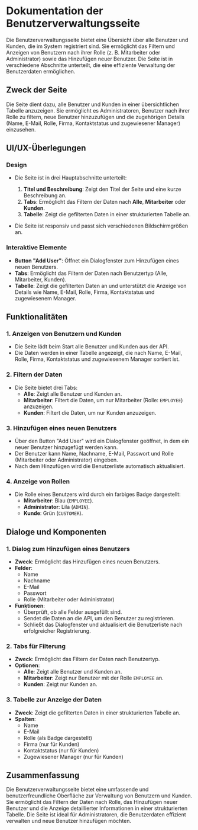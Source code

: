 # Dokumentation der Benutzerverwaltungsseite

Die Benutzerverwaltungsseite bietet eine Übersicht über alle Benutzer und Kunden, die im System registriert sind. Sie ermöglicht das Filtern und Anzeigen von Benutzern nach ihrer Rolle (z. B. Mitarbeiter oder Administrator) sowie das Hinzufügen neuer Benutzer. Die Seite ist in verschiedene Abschnitte unterteilt, die eine effiziente Verwaltung der Benutzerdaten ermöglichen.

## Zweck der Seite

Die Seite dient dazu, alle Benutzer und Kunden in einer übersichtlichen Tabelle anzuzeigen. Sie ermöglicht es Administratoren, Benutzer nach ihrer Rolle zu filtern, neue Benutzer hinzuzufügen und die zugehörigen Details (Name, E-Mail, Rolle, Firma, Kontaktstatus und zugewiesener Manager) einzusehen.

## UI/UX-Überlegungen

### Design
- Die Seite ist in drei Hauptabschnitte unterteilt:
  1. **Titel und Beschreibung**: Zeigt den Titel der Seite und eine kurze Beschreibung an.
  2. **Tabs**: Ermöglicht das Filtern der Daten nach **Alle**, **Mitarbeiter** oder **Kunden**.
  3. **Tabelle**: Zeigt die gefilterten Daten in einer strukturierten Tabelle an.

- Die Seite ist responsiv und passt sich verschiedenen Bildschirmgrößen an.

### Interaktive Elemente
- **Button "Add User"**: Öffnet ein Dialogfenster zum Hinzufügen eines neuen Benutzers.
- **Tabs**: Ermöglicht das Filtern der Daten nach Benutzertyp (Alle, Mitarbeiter, Kunden).
- **Tabelle**: Zeigt die gefilterten Daten an und unterstützt die Anzeige von Details wie Name, E-Mail, Rolle, Firma, Kontaktstatus und zugewiesenem Manager.

## Funktionalitäten

### 1. **Anzeigen von Benutzern und Kunden**
- Die Seite lädt beim Start alle Benutzer und Kunden aus der API.
- Die Daten werden in einer Tabelle angezeigt, die nach Name, E-Mail, Rolle, Firma, Kontaktstatus und zugewiesenem Manager sortiert ist.

### 2. **Filtern der Daten**
- Die Seite bietet drei Tabs:
  - **Alle**: Zeigt alle Benutzer und Kunden an.
  - **Mitarbeiter**: Filtert die Daten, um nur Mitarbeiter (Rolle: `EMPLOYEE`) anzuzeigen.
  - **Kunden**: Filtert die Daten, um nur Kunden anzuzeigen.

### 3. **Hinzufügen eines neuen Benutzers**
- Über den Button "Add User" wird ein Dialogfenster geöffnet, in dem ein neuer Benutzer hinzugefügt werden kann.
- Der Benutzer kann Name, Nachname, E-Mail, Passwort und Rolle (Mitarbeiter oder Administrator) eingeben.
- Nach dem Hinzufügen wird die Benutzerliste automatisch aktualisiert.

### 4. **Anzeige von Rollen**
- Die Rolle eines Benutzers wird durch ein farbiges Badge dargestellt:
  - **Mitarbeiter**: Blau (`EMPLOYEE`).
  - **Administrator**: Lila (`ADMIN`).
  - **Kunde**: Grün (`CUSTOMER`).

## Dialoge und Komponenten

### 1. **Dialog zum Hinzufügen eines Benutzers**
- **Zweck**: Ermöglicht das Hinzufügen eines neuen Benutzers.
- **Felder**:
  - Name
  - Nachname
  - E-Mail
  - Passwort
  - Rolle (Mitarbeiter oder Administrator)
- **Funktionen**:
  - Überprüft, ob alle Felder ausgefüllt sind.
  - Sendet die Daten an die API, um den Benutzer zu registrieren.
  - Schließt das Dialogfenster und aktualisiert die Benutzerliste nach erfolgreicher Registrierung.

### 2. **Tabs für Filterung**
- **Zweck**: Ermöglicht das Filtern der Daten nach Benutzertyp.
- **Optionen**:
  - **Alle**: Zeigt alle Benutzer und Kunden an.
  - **Mitarbeiter**: Zeigt nur Benutzer mit der Rolle `EMPLOYEE` an.
  - **Kunden**: Zeigt nur Kunden an.

### 3. **Tabelle zur Anzeige der Daten**
- **Zweck**: Zeigt die gefilterten Daten in einer strukturierten Tabelle an.
- **Spalten**:
  - Name
  - E-Mail
  - Rolle (als Badge dargestellt)
  - Firma (nur für Kunden)
  - Kontaktstatus (nur für Kunden)
  - Zugewiesener Manager (nur für Kunden)

## Zusammenfassung

Die Benutzerverwaltungsseite bietet eine umfassende und benutzerfreundliche Oberfläche zur Verwaltung von Benutzern und Kunden. Sie ermöglicht das Filtern der Daten nach Rolle, das Hinzufügen neuer Benutzer und die Anzeige detaillierter Informationen in einer strukturierten Tabelle. Die Seite ist ideal für Administratoren, die Benutzerdaten effizient verwalten und neue Benutzer hinzufügen möchten.